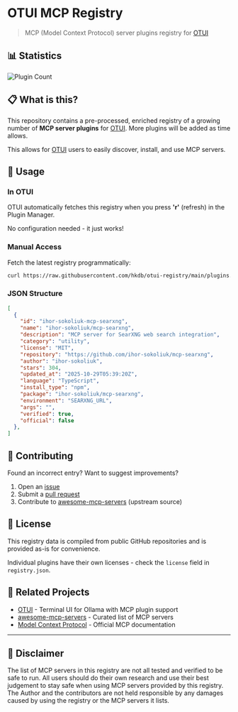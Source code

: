 # OTUI MCP Registry

> MCP (Model Context Protocol) server plugins registry for [OTUI](https://github.com/hkdb/otui)

## 📊 Statistics

![Plugin Count](https://img.shields.io/badge/dynamic/json?url=https://raw.githubusercontent.com/hkdb/otui-registry/main/plugins.json&query=$.length&label=plugins&color=blue)

## 📋 What is this?

This repository contains a pre-processed, enriched registry of a growing number of **MCP server plugins** for [OTUI](https://github.com/hkdb/otui). More plugins will be added as time allows.

This allows for [OTUI](https://github.com/hkdb/otui) users to easily discover, install, and use MCP servers.

## 🚀 Usage

### In OTUI

OTUI automatically fetches this registry when you press **'r'** (refresh) in the Plugin Manager.

No configuration needed - it just works!

### Manual Access

Fetch the latest registry programmatically:

```bash
curl https://raw.githubusercontent.com/hkdb/otui-registry/main/plugins.json
```

### JSON Structure

```json
[
  {
    "id": "ihor-sokoliuk-mcp-searxng",
    "name": "ihor-sokoliuk/mcp-searxng",
    "description": "MCP server for SearXNG web search integration",
    "category": "utility",
    "license": "MIT",
    "repository": "https://github.com/ihor-sokoliuk/mcp-searxng",
    "author": "ihor-sokoliuk",
    "stars": 304,
    "updated_at": "2025-10-29T05:39:20Z",
    "language": "TypeScript",
    "install_type": "npm",
    "package": "ihor-sokoliuk/mcp-searxng",
    "environment": "SEARXNG_URL",
    "args": "",
    "verified": true,
    "official": false
  },
]
```

## 🤝 Contributing

Found an incorrect entry? Want to suggest improvements?

1. Open an [issue](../../issues)
2. Submit a [pull request](../../pulls)
3. Contribute to [awesome-mcp-servers](https://github.com/punkpeye/awesome-mcp-servers) (upstream source)

## 📜 License

This registry data is compiled from public GitHub repositories and is provided as-is for convenience.

Individual plugins have their own licenses - check the `license` field in `registry.json`.

## 🔗 Related Projects

- [OTUI](https://github.com/hkdb/otui) - Terminal UI for Ollama with MCP plugin support
- [awesome-mcp-servers](https://github.com/punkpeye/awesome-mcp-servers) - Curated list of MCP servers
- [Model Context Protocol](https://modelcontextprotocol.io/) - Official MCP documentation

---

## 🚨 Disclaimer

The list of MCP servers in this registry are not all tested and verified to be safe to run. All users should do their own research and use their best judgement to stay safe when using MCP servers provided by this registry. The Author and the contributors are not held responsible by any damages caused by using the registry or the MCP servers it lists.
